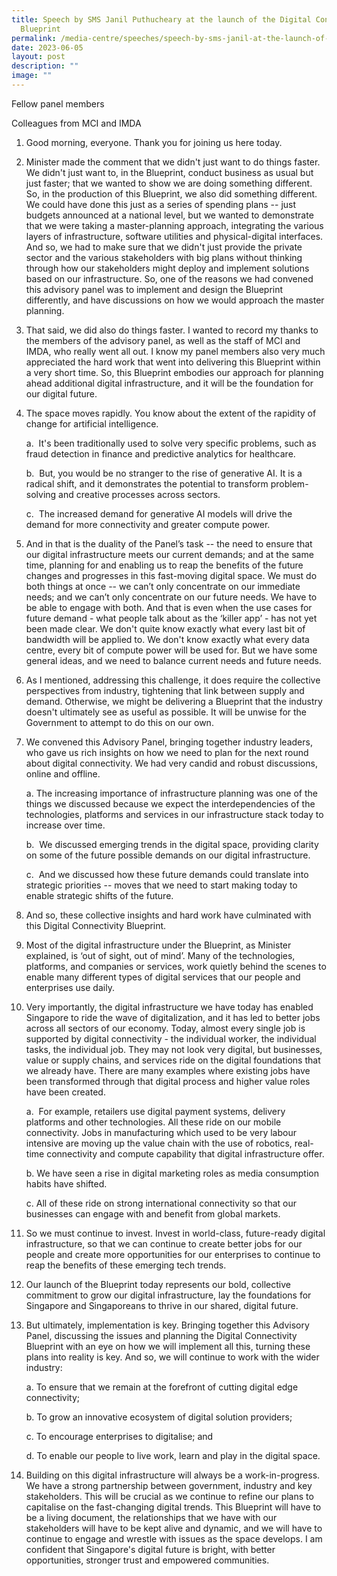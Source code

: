 ```yaml
---
title: Speech by SMS Janil Puthucheary at the launch of the Digital Connectivity
  Blueprint
permalink: /media-centre/speeches/speech-by-sms-janil-at-the-launch-of-the-digital-connectivity-blueprint/
date: 2023-06-05
layout: post
description: ""
image: ""
---
```

Fellow panel members

Colleagues from MCI and IMDA

1. Good morning, everyone. Thank you for joining us here today.

2. Minister made the comment that we didn't just want to do things faster. We didn't just want to, in the Blueprint, conduct business as usual but just faster; that we wanted to show we are doing something different. So, in the production of this Blueprint, we also did something different. We could have done this just as a series of spending plans -- just budgets announced at a national level, but we wanted to demonstrate that we were taking a master-planning approach, integrating the various layers of infrastructure, software utilities and physical-digital interfaces. And so, we had to make sure that we didn't just provide the private sector and the various stakeholders with big plans without thinking through how our stakeholders might deploy and implement solutions based on our infrastructure. So, one of the reasons we had convened this advisory panel was to implement and design the Blueprint differently, and have discussions on how we would approach the master planning. 

3. That said, we did also do things faster. I wanted to record my thanks to the members of the advisory panel, as well as the staff of MCI and IMDA, who really went all out. I know my panel members also very much appreciated the hard work that went into delivering this Blueprint within a very short time. So, this Blueprint embodies our approach for planning ahead additional digital infrastructure, and it will be the foundation for our digital future. 

4. The space moves rapidly. You know about the extent of the rapidity of change for artificial intelligence. 

    a.  It's been traditionally used to solve very specific problems, such as fraud detection in finance and predictive analytics for healthcare.  

    b.  But, you would be no stranger to the rise of generative AI. It is a radical shift, and it demonstrates the potential to transform problem-solving and creative processes across sectors. 

    c.  The increased demand for generative AI models will drive the demand for more connectivity and greater compute power. 

5. And in that is the duality of the Panel’s task -- the need to ensure that our digital infrastructure meets our current demands; and at the same time, planning for and enabling us to reap the benefits of the future changes and progresses in this fast-moving digital space. We must do both things at once -- we can’t only concentrate on our immediate needs; and we can’t only concentrate on our future needs. We have to be able to engage with both. And that is even when the use cases for future demand - what people talk about as the ‘killer app’ - has not yet been made clear. We don't quite know exactly what every last bit of bandwidth will be applied to. We don't know exactly what every data centre, every bit of compute power will be used for. But we have some general ideas, and we need to balance current needs and future needs. 

6. As I mentioned, addressing this challenge, it does require the collective perspectives from industry, tightening that link between supply and demand. Otherwise, we might be delivering a Blueprint that the industry doesn't ultimately see as useful as possible. It will be unwise for the Government to attempt to do this on our own. 

7. We convened this Advisory Panel, bringing together industry leaders, who gave us rich insights on how we need to plan for the next round about digital connectivity. We had very candid and robust discussions, online and offline. 

    a. The increasing importance of infrastructure planning was one of the things we discussed because we expect the interdependencies of the technologies, platforms and services in our infrastructure stack today to increase over time. 

    b.  We discussed emerging trends in the digital space, providing clarity on some of the future possible demands on our digital infrastructure. 

    c.  And we discussed how these future demands could translate into strategic priorities -- moves that we need to start making today to enable strategic shifts of the future. 

8. And so, these collective insights and hard work have culminated with this Digital Connectivity Blueprint. 

9. Most of the digital infrastructure under the Blueprint, as Minister explained, is ‘out of sight, out of mind’. Many of the technologies, platforms, and companies or services, work quietly behind the scenes to enable many different types of digital services that our people and enterprises use daily. 

10. Very importantly, the digital infrastructure we have today has enabled Singapore to ride the wave of digitalization, and it has led to better jobs across all sectors of our economy. Today, almost every single job is supported by digital connectivity - the individual worker, the individual tasks, the individual job. They may not look very digital, but businesses, value or supply chains, and services ride on the digital foundations that we already have. There are many examples where existing jobs have been transformed through that digital process and higher value roles have been created. 

    a.  For example, retailers use digital payment systems, delivery platforms and other technologies. All these ride on our mobile connectivity. Jobs in manufacturing which used to be very labour intensive are moving up the value chain with the use of robotics, real-time connectivity and compute capability that digital infrastructure offer.

    b. We have seen a rise in digital marketing roles as media consumption habits have shifted. 

    c. All of these ride on strong international connectivity so that our businesses can engage with and benefit from global markets. 

11. So we must continue to invest. Invest in world-class, future-ready digital infrastructure, so that we can continue to create better jobs for our people and create more opportunities for our enterprises to continue to reap the benefits of these emerging tech trends. 

12. Our launch of the Blueprint today represents our bold, collective commitment to grow our digital infrastructure, lay the foundations for Singapore and Singaporeans to thrive in our shared, digital future. 

13. But ultimately, implementation is key. Bringing together this Advisory Panel, discussing the issues and planning the Digital Connectivity Blueprint with an eye on how we will implement all this, turning these plans into reality is key. And so, we will continue to work with the wider industry:

    a. To ensure that we remain at the forefront of cutting digital edge connectivity; 

    b. To grow an innovative ecosystem of digital solution providers; 

    c. To encourage enterprises to digitalise; and 

    d. To enable our people to live work, learn and play in the digital space. 

14. Building on this digital infrastructure will always be a work-in-progress. We have a strong partnership between government, industry and key stakeholders. This will be crucial as we continue to refine our plans to capitalise on the fast-changing digital trends. This Blueprint will have to be a living document, the relationships that we have with our stakeholders will have to be kept alive and dynamic, and we will have to continue to engage and wrestle with issues as the space develops. I am confident that Singapore's digital future is bright, with better opportunities, stronger trust and empowered communities.




